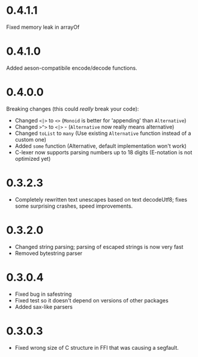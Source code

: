 # 0.4.1.1
Fixed memory leak in arrayOf

# 0.4.1.0
Added aeson-compatibile encode/decode functions.

# 0.4.0.0
Breaking changes (this could *really* break your code):
- Changed `<|>` to `<>` (`Monoid` is better for 'appending' than `Alternative`)
- Changed `>^>` to `<|>` - (`Alternative` now really means alternative)
- Changed `toList` to `many` (Use existing `Alternative` function instead of a custom one)
- Added `some` function (Alternative, default implementation won't work)
- C-lexer now supports parsing numbers up to 18 digits (E-notation is not optimized yet)

# 0.3.2.3
- Completely rewritten text unescapes based on text decodeUtf8; fixes some surprising crashes, speed improvements.

# 0.3.2.0
- Changed string parsing; parsing of escaped strings is now very fast
- Removed bytestring parser

# 0.3.0.4
- Fixed bug in safestring
- Fixed test so it doesn't depend on versions of other packages
- Added sax-like parsers

# 0.3.0.3
- Fixed wrong size of C structure in FFI that was causing a segfault.
